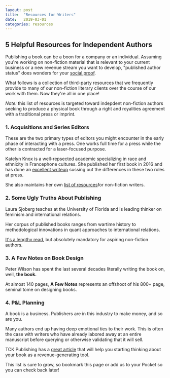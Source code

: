 ```yaml
---
layout: post
title:  "Resources for Writers"
date:   2019-03-01
categories: resources
---
```

## 5 Helpful Resources for Independent Authors

Publishing a book can be a boon for a company or an individual. Assuming you're working on non-fiction material that is relevant to your current  business or a new revenue stream you want to develop, "published author status" does wonders for your [social proof](https://mention.com/blog/social-proof-marketing/).

What follows is a collection of third-party resources that we frequently provide to many of our non-fiction literary clients over the course of our work with them. Now they're all in one place!

*Note:* this list of resources is targeted toward indepdent non-fiction authors seeking to produce a physical book through a right and royalities agreement with a traditional press or imprint.

### 1. Acquisitions and Series Editors
These are the two primary types of editors you might encounter in the early phase of interacting with a press. One works full time for a press while the other is contracted for a laser-focused purpose.

Katelyn Knox is a well-repsected academic specializing in race and ethnicity in Francephone cultures. She published her first book in 2016 and has done an [excellent writeup](https://katelynknox.com/writing-first-humanities-book/acquisitions-editor-vs-series-editor/) sussing out the differences in these two roles at press.

She also maintains her own [list of resources](https://katelynknox.com/tools-resources-for-scholars/)for non-fiction writers.

### 2. Some Ugly Truths About Publishing
Laura Sjoberg teaches at the University of Florida and is leading thinker on feminism and international relations.

Her corpus of published books ranges from wartime history to methodological innovations in quant approaches to international relations.

[It's a lengthy read](http://relationsinternational.com/ugly-truths-book-publishing/), but absolutely mandatory for aspiring non-fiction authors.
### 3. A Few Notes on Book Design
Peter Wilson has spent the last several decades literally writing the book on, well, **the book.**

At almost 140 pages, **A Few Notes** represents an offshoot of his 800+ page, seminal tome on designing books.

### 4. P\&L Planning
A book is a business. Publishers are in this industry to make money, and so are you.

Many authors end up having deep emotional ties to their work. This is often the case with writers who have already labored away at an entire manuscript before querying or otherwise validating that it will sell.

TCK Publishing has a [great article](https://www.tckpublishing.com/p-and-l-planning/) that will help you starting thinking about your book as a revenue-generating tool.

This list is sure to grow, so bookmark this page or add us to your Pocket so you can check back later!
